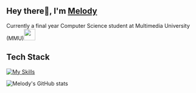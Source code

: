 <h2>Hey there👋, I'm <a href="https://melodykoh.tech/">Melody</a></h2>
<p>Currently a final year Computer Science student at Multimedia University (MMU)</a><img src="https://media.giphy.com/media/WUlplcMpOCEmTGBtBW/giphy.gif" width="30"></p>

## Tech Stack
[![My Skills](https://skillicons.dev/icons?i=python,cpp,java,go,html,css,js,tailwind,react,next,nodejs,express,nest,graphql,git,docker,tensorflow,pytorch,flutter,flask,mysql)](https://skillicons.dev)


![Melody's GitHub stats](https://github-readme-stats.vercel.app/api?username=melo04&show_icons=true&theme=midnight-purple)
